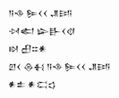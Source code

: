 <div class='block'>
<div class='line'>𒀀𒈾 𒌉𒌋𒌋 𒂗𒅀</div>
<div class='line'>𒀴𒅗 𒇽𒃲𒌋𒋼</div>
<div class='line'>𒊭 𒌷𒇹𒀭</div>
<div class='line'>𒇻𒌋 𒁲𒈬 𒀀𒈾 𒌉𒌋𒌋 𒂗𒅀</div>
<div class='line'>𒀭𒉺 𒀭𒀫𒌓</div>
</div>